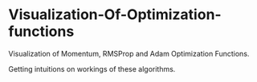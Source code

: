 # Visualization-Of-Optimization-functions
Visualization of Momentum, RMSProp and Adam Optimization Functions.

Getting intuitions on workings of these algorithms. 
